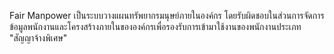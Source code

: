 Fair Manpower 
เป็นระบบวางแผนทรัพยากรมนุษย์ภายในองค์กร โดยรับผิดชอบในส่วนการจัดการข้อมูลพนักงานและโครงสร้างภายในขององค์กรเพื่อรองรับการเข้ามาใช้งานของพนักงานประเภท "สัญญาจ้างพิเศษ"
